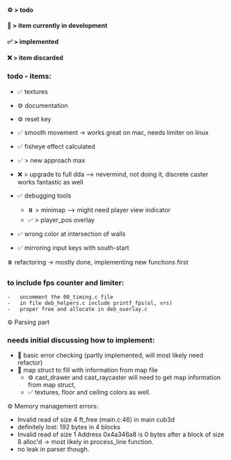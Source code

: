 #### ⚙️ > todo
#### 🔧 > item currently in development
#### ✅ > implemented
#### ❌ > item discarded



### todo - items:
- ✅  textures
- ⚙️ documentation
- ⚙️ reset key
- ✅ smooth movement -> works great on mac, needs limiter on linux
- ✅ fisheye effect calculated
- ✅ > new approach max
- ❌ > upgrade to full dda --> nevermind, not doing it, discrete caster works fantastic as well

- ✅ debugging tools

	- ⏸️ > minimap --> might need player view indicator
	- ✅ > player_pos overlay
- ✅ wrong color at intersection of walls
- ✅ mirroring input keys with south-start

⏸️ refactoring -> mostly done, implementing new functions first


### to include fps counter and limiter:
	-	uncomment the 00_timing.c file
	-	in file deb_helpers.c include printf_fps(ol, vrs)
	-	proper free and allocate in deb_overlay.c


⚙️ Parsing part
### needs initial discussing how to implement:
- 🔧	basic error checking (partly implemented, will most likely need refactor)
- 🔧 	map struct to fill with information from map file
	- ⚙️ cast_drawer and cast_raycaster will need to get map information from map struct,
    - ✅ textures, floor and ceiling colors as well.


⚙️ Memory management errors:

- Invalid read of size 4 ft_free (main.c:46) in main cub3d
-  definitely lost: 192 bytes in 4 blocks
- Invalid read of size 1   Address 0x4a346a8 is 0 bytes after a block of size 8 alloc'd -> most likely in process_line function.
- no leak in parser though.
